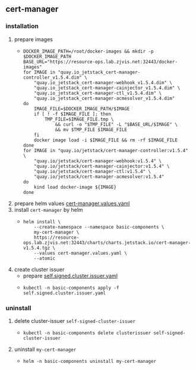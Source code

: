 ## cert-manager

### installation
1. prepare images
    * ```shell
      DOCKER_IMAGE_PATH=/root/docker-images && mkdir -p $DOCKER_IMAGE_PATH
      BASE_URL="https://resource-ops.lab.zjvis.net:32443/docker-images"
      for IMAGE in "quay.io_jetstack_cert-manager-controller_v1.5.4.dim" \
          "quay.io_jetstack_cert-manager-webhook_v1.5.4.dim" \
          "quay.io_jetstack_cert-manager-cainjector_v1.5.4.dim" \
          "quay.io_jetstack_cert-manager-ctl_v1.5.4.dim" \
          "quay.io_jetstack_cert-manager-acmesolver_v1.5.4.dim"
      do
          IMAGE_FILE=$DOCKER_IMAGE_PATH/$IMAGE
          if [ ! -f $IMAGE_FILE ]; then
              TMP_FILE=$IMAGE_FILE.tmp \
                  && curl -o "$TMP_FILE" -L "$BASE_URL/$IMAGE" \
                  && mv $TMP_FILE $IMAGE_FILE
          fi
          docker image load -i $IMAGE_FILE && rm -rf $IMAGE_FILE
      done
      for IMAGE in "quay.io/jetstack/cert-manager-controller:v1.5.4" \
          "quay.io/jetstack/cert-manager-webhook:v1.5.4" \
          "quay.io/jetstack/cert-manager-cainjector:v1.5.4" \
          "quay.io/jetstack/cert-manager-ctl:v1.5.4" \
          "quay.io/jetstack/cert-manager-acmesolver:v1.5.4"
      do
          kind load docker-image ${IMAGE}
      done
      ```
2. prepare helm values [cert-manager.values.yaml](resources/cert-manager.values.yaml.md)
3. install `cert-manager` by helm
    * ```shell
      helm install \
          --create-namespace --namespace basic-components \
          my-cert-manager \
          https://resource-ops.lab.zjvis.net:32443/charts/charts.jetstack.io/cert-manager-v1.5.4.tgz \
          --values cert-manager.values.yaml \
          --atomic
      ```
4. create cluster issuer
    * prepare [self.signed.cluster.issuer.yaml](resources/self.signed.cluster.issuer.yaml.md)
    * ```shell
      kubectl -n basic-components apply -f self.signed.cluster.issuer.yaml
      ```
      
### uninstall
1. delete cluster-issuer `self-signed-cluster-issuer`
    * ```shell
      kubectl -n basic-components delete clusterissuer self-signed-cluster-issuer
      ```
2. uninstall `my-cert-manager`
    * ```shell
      helm -n basic-components uninstall my-cert-manager
      ```
